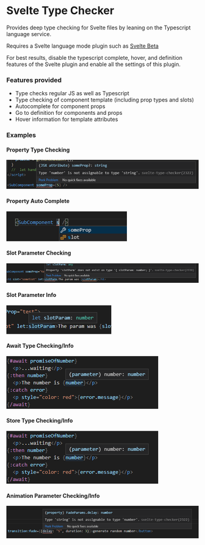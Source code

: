 # Svelte Type Checker

Provides deep type checking for Svelte files by leaning on the Typescript language service.

Requires a Svelte language mode plugin such as [Svelte Beta](https://marketplace.visualstudio.com/items?itemName=svelte.svelte-vscode)

For best results, disable the typescript complete, hover, and definition features of the Svelte plugin and enable all the settings of this plugin.

### Features provided 

* Type checks regular JS as well as Typescript
* Type checking of component template (including prop types and slots)
* Autocomplete for component props
* Go to definition for components and props
* Hover information for template attributes


### Examples

#### Property Type Checking
![Property Type Checking](https://raw.githubusercontent.com/halfnelson/svelte-type-checker-vscode/master/samples/prop-type-check.png)

#### Property Auto Complete
![Property Completion](https://raw.githubusercontent.com/halfnelson/svelte-type-checker-vscode/master/samples/prop-complete.png)

#### Slot Parameter Checking
![Slot Param Check](https://raw.githubusercontent.com/halfnelson/svelte-type-checker-vscode/master/samples/slot-param-type-check.png)

#### Slot Parameter Info
![Slot Param Info](https://raw.githubusercontent.com/halfnelson/svelte-type-checker-vscode/master/samples/slot-param-info.png)

#### Await Type Checking/Info
![Await Types](https://raw.githubusercontent.com/halfnelson/svelte-type-checker-vscode/master/samples/await-types.png)

#### Store Type Checking/Info
![Store Types](https://raw.githubusercontent.com/halfnelson/svelte-type-checker-vscode/master/samples/store-types.png)

#### Animation Parameter Checking/Info
![Transition Types](https://raw.githubusercontent.com/halfnelson/svelte-type-checker-vscode/master/samples/transition-parameter-types.png)